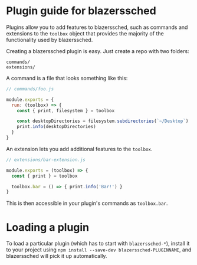 # Plugin guide for blazerssched

Plugins allow you to add features to blazerssched, such as commands and
extensions to the `toolbox` object that provides the majority of the functionality
used by blazerssched.

Creating a blazerssched plugin is easy. Just create a repo with two folders:

```
commands/
extensions/
```

A command is a file that looks something like this:

```js
// commands/foo.js

module.exports = {
  run: (toolbox) => {
    const { print, filesystem } = toolbox

    const desktopDirectories = filesystem.subdirectories(`~/Desktop`)
    print.info(desktopDirectories)
  }
}
```

An extension lets you add additional features to the `toolbox`.

```js
// extensions/bar-extension.js

module.exports = (toolbox) => {
  const { print } = toolbox

  toolbox.bar = () => { print.info('Bar!') }
}
```

This is then accessible in your plugin's commands as `toolbox.bar`.

# Loading a plugin

To load a particular plugin (which has to start with `blazerssched-*`),
install it to your project using `npm install --save-dev blazerssched-PLUGINNAME`,
and blazerssched will pick it up automatically.
